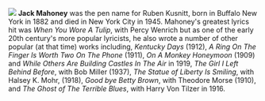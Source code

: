 ![](../images/jmahoney.gif)
**Jack Mahoney** was the pen name for Ruben Kusnitt, born in Buffalo New York in 1882 and died in New York City in 1945. Mahoney's greatest lyrics hit was *When You Wore A Tulip*, with Percy Wenrich but as one of the early 20th century's more popular lyricists, he also wrote a number of other popular (at that time) works including, *Kentucky Days* (1912), *A Ring On The Finger Is Worth Two On The Phone* (1911), *On A Monkey Honeymoon* (1909) and *While Others Are Building Castles In The Air* in 1919, *The Girl I Left Behind Before*, with Bob Miller (1937), *The Statue of Liberty Is Smiling*, with Halsey K. Mohr, (1918), *Good bye Betty Brown*, with Theodore Morse (1910), and *The Ghost of The Terrible Blues*, with Harry Von Tilzer in 1916.